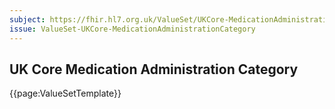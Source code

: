 ```yaml
---
subject: https://fhir.hl7.org.uk/ValueSet/UKCore-MedicationAdministrationCategory
issue: ValueSet-UKCore-MedicationAdministrationCategory
---
```

## UK Core Medication Administration Category

{{page:ValueSetTemplate}}